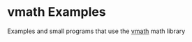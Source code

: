 # vmath Examples
Examples and small programs that use the [vmath](https://github.com/dbacchet/vmath) math library

<!-- [![Build Status](https://github.com/dbacchet/vmath/workflows/build/badge.svg)](https://github.com/dbacchet/vmath/actions?query=workflow%3Abuild+branch%3Amaster) -->
<!-- [![Coverage Status](https://coveralls.io/repos/github/dbacchet/vmath/badge.svg?branch=master)](https://coveralls.io/github/dbacchet/vmath?branch=master) -->

